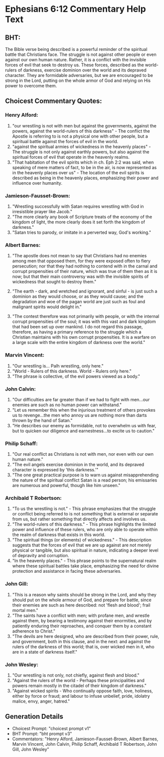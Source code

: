 # Ephesians 6:12 Commentary Help Text

## BHT:
The Bible verse being described is a powerful reminder of the spiritual battle that Christians face. The struggle is not against other people or even against our own human nature. Rather, it is a conflict with the invisible forces of evil that seek to destroy us. These forces, described as the world-rulers of darkness, exercise dominion over the world and its depraved character. They are formidable adversaries, but we are encouraged to be strong in the Lord, putting on the whole armor of God and relying on His power to overcome them.

## Choicest Commentary Quotes:
### Henry Alford:
1) "our wrestling is not with men but against the governments, against the powers, against the world-rulers of this darkness" - The conflict the Apostle is referring to is not a physical one with other people, but a spiritual battle against the forces of evil in the world.
2) "against the spiritual armies of wickedness in the heavenly places" - The struggle is not only against earthly powers, but also against the spiritual forces of evil that operate in the heavenly realms.
3) "That habitation of the evil spirits which in ch. Eph 2:2 was said, when speaking of mere matters of fact, to be in the air, is now represented as in the heavenly places over us" - The location of the evil spirits is described as being in the heavenly places, emphasizing their power and influence over humanity.

### Jamieson-Fausset-Brown:
1. "Wrestling successfully with Satan requires wrestling with God in irresistible prayer like Jacob."
2. "The more clearly any book of Scripture treats of the economy of the kingdom of light, the more clearly does it set forth the kingdom of darkness."
3. "Satan tries to parody, or imitate in a perverted way, God's working."

### Albert Barnes:
1. "The apostle does not mean to say that Christians had no enemies among men that opposed them, for they were exposed often to fiery persecution; nor that they had nothing to contend with in the carnal and corrupt propensities of their nature, which was true of them then as it is now; but that their main controversy was with the invisible spirits of wickedness that sought to destroy them."

2. "The earth - dark, and wretched and ignorant, and sinful - is just such a dominion as they would choose, or as they would cause; and the degradation and woe of the pagan world are just such as foul and malignant spirits would delight in."

3. "The contest therefore was not primarily with people, or with the internal corrupt propensities of the soul; it was with this vast and dark kingdom that had been set up over mankind. I do not regard this passage, therefore, as having a primary reference to the struggle which a Christian maintains with his own corrupt propensities. It is a warfare on a large scale with the entire kingdom of darkness over the world."

### Marvin Vincent:
1. "Our wrestling is... Palh wrestling, only here."
2. "World - Rulers of this darkness. World - Rulers only here."
3. "The phrase is collective, of the evil powers viewed as a body."

### John Calvin:
1. "Our difficulties are far greater than if we had to fight with men...our enemies are such as no human power can withstand."
2. "Let us remember this when the injurious treatment of others provokes us to revenge...the men who annoy us are nothing more than darts thrown by the hand of Satan."
3. "He describes our enemy as formidable, not to overwhelm us with fear, but to quicken our diligence and earnestness...to excite us to caution."

### Philip Schaff:
1. "Our real conflict as Christians is not with men, nor even with our own human nature." 
2. "The evil angels exercise dominion in the world, and its depraved character is expressed by 'this darkness.'"
3. "The one great practical purpose is to warn us against misapprehending the nature of the spiritual conflict Satan is a read person; his emissaries are numerous and powerful, though like him unseen."

### Archibald T Robertson:
1. "To us the wrestling is not." - This phrase emphasizes that the struggle or conflict being referred to is not something that is external or separate from us, but rather something that directly affects and involves us.
2. "The world-rulers of this darkness." - This phrase highlights the limited power and influence of these rulers, who are only able to operate within the realm of darkness that exists in this world.
3. "The spiritual things (or elements) of wickedness." - This description suggests that the forces of evil that we are up against are not merely physical or tangible, but also spiritual in nature, indicating a deeper level of depravity and corruption.
4. "In the heavenly places." - This phrase points to the supernatural realm where these spiritual battles take place, emphasizing the need for divine protection and assistance in facing these adversaries.

### John Gill:
1. "This is a reason why saints should be strong in the Lord, and why they should put on the whole armour of God, and prepare for battle, since their enemies are such as here described: not 'flesh and blood'; frail mortal men."
2. "The saints have a conflict with men; with profane men, and wrestle against them, by bearing a testimony against their enormities, and by patiently enduring their reproaches, and conquer them by a constant adherence to Christ."
3. "The devils are here designed, who are described from their power, rule, and government, both in this clause, and in the next: and against the rulers of the darkness of this world; that is, over wicked men in it, who are in a state of darkness itself."

### John Wesley:
1. "Our wrestling is not only, not chiefly, against flesh and blood." 
2. "Against the rulers of the world - Perhaps these principalities and powers remain mostly in the citadel of their kingdom of darkness."
3. "Against wicked spirits - Who continually oppose faith, love, holiness, either by force or fraud; and labour to infuse unbelief, pride, idolatry malice, envy, anger, hatred."


## Generation Details
- Choicest Prompt: "choicest prompt v1"
- BHT Prompt: "bht prompt v3"
- Commentators: "Henry Alford, Jamieson-Fausset-Brown, Albert Barnes, Marvin Vincent, John Calvin, Philip Schaff, Archibald T Robertson, John Gill, John Wesley"
